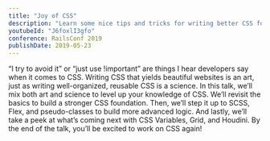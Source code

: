 ```yaml
---
title: "Joy of CSS"
description: "Learn some nice tips and tricks for writing better CSS for backend engineers"
youtubeId: "J6foxlI3gfo"
conference: RailsConf 2019
publishDate: 2019-05-23
---
```


“I try to avoid it” or “just use !important” are things I hear developers say when it comes to CSS. Writing CSS that yields beautiful websites is an art, just as writing well-organized, reusable CSS is a science. In this talk, we’ll mix both art and science to level up your knowledge of CSS. We’ll revisit the basics to build a stronger CSS foundation. Then, we’ll step it up to SCSS, Flex, and pseudo-classes to build more advanced logic. And lastly, we’ll take a peek at what’s coming next with CSS Variables, Grid, and Houdini. By the end of the talk, you’ll be excited to work on CSS again!
